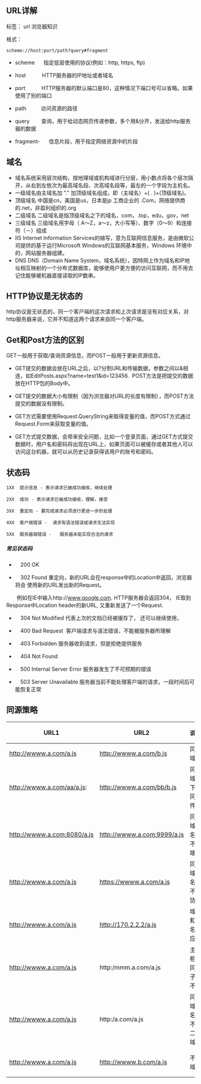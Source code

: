 ## URL详解

标签： url 浏览器知识

格式：

```
scheme://host:port/path?query#fragment
```

* scheme      指定低层使用的协议(例如：http, https, ftp)

* host           HTTP服务器的IP地址或者域名

* port           HTTP服务器的默认端口是80，这种情况下端口号可以省略。如果使用了别的端口

* path          访问资源的路径

* query        查询，用于给动态网页传递参数，多个用&分开，发送给http服务器的数据

* fragment-      信息片段，用于指定网络资源中的片段

## 域名
* 域名系统采用层次结构，按地理域或机构域进行分层，用小数点将各个层次隔开，从右到左依次为最高域名段、次高域名段等，最左的一个字段为主机名。
* 一级域名由主域名加 "." 加顶级域名组成，即（主域名）+( . )+(顶级域名)。
* 顶级域名 中国是cn，美国是us，日本是jp 工商企业的 .Com，网络提供商的.net，非盈利组织的.org
* 二级域名 二级域名是指顶级域名之下的域名，com，.top，edu，gov，net
* 三级域名 三级域名用字母（ A～Z，a～z，大小写等）、数字（0～9）和连接符（－）组成
* IIS Internet Information Services的缩写，意为互联网信息服务，是由微软公司提供的基于运行Microsoft Windows的互联网基本服务，Windows 环境中的，网站服务器组建。
* DNS DNS（Domain Name System，域名系统），因特网上作为域名和IP地址相互映射的一个分布式数据库，能够使用户更方便的访问互联网，而不用去记住能够被机器直接读取的IP数串。


## HTTP协议是无状态的

 http协议是无状态的，同一个客户端的这次请求和上次请求是没有对应关系，对http服务器来说，它并不知道这两个请求来自同一个客户端。

## Get和Post方法的区别

GET一般用于获取/查询资源信息，而POST一般用于更新资源信息。

* GET提交的数据会放在URL之后，以?分割URL和传输数据，参数之间以&相连，如EditPosts.aspx?name=test1&id=123456.  POST方法是把提交的数据放在HTTP包的Body中。

* GET提交的数据大小有限制（因为浏览器对URL的长度有限制），而POST方法提交的数据没有限制。

* GET方式需要使用Request.QueryString来取得变量的值，而POST方式通过Request.Form来获取变量的值。

* GET方式提交数据，会带来安全问题，比如一个登录页面，通过GET方式提交数据时，用户名和密码将出现在URL上，如果页面可以被缓存或者其他人可以访问这台机器，就可以从历史记录获得该用户的账号和密码。

## 状态码

```
1XX  提示信息 - 表示请求已被成功接收，继续处理

2XX  成功 - 表示请求已被成功接收，理解，接受

3XX  重定向 - 要完成请求必须进行更进一步的处理

4XX  客户端错误 -  请求有语法错误或请求无法实现

5XX  服务器端错误 -   服务器未能实现合法的请求

```

##### 常见状态码

* 　200 OK

* 　302 Found  重定向，新的URL会在response中的Location中返回，浏览器将会        使用新的URL发出新的Request。

 　　例如在IE中输入http://www.google.com. HTTP服务器会返回304， IE取到Response中Location header的新URL, 又重新发送了一个Request.

* 　304 Not Modified 代表上次的文档已经被缓存了， 还可以继续使用，


* 　400 Bad Request  客户端请求与语法错误，不能被服务器所理解

* 　403 Forbidden 服务器收到请求，但是拒绝提供服务

* 　404 Not Found

* 　500 Internal Server Error 服务器发生了不可预期的错误

* 　503 Server Unavailable 服务器当前不能处理客户端的请求，一段时间后可能恢复正常

## 同源策略

URL1 | URL2|说明|通信
---|---|---|---
http://wwww.a.com/a.js |http://wwww.a.com/b.js |同一域名|可以
http://wwww.a.com/aa/a.js: | http://wwww.a.com/bb/b.js|同一域名下不同文件夹|可以
http://wwww.a.com:8080/a.js|http://wwww.a.com:9999/a.js|同一域名，不同端口|不可以
http://wwww.a.com/a.js|https://wwww.a.com/a.js|同一域名，不同协议|不可以
http://wwww.a.com/a.js|http://170.2.2.2/a.js|域名和域名对应ip|不可以
http://wwww.a.com/a.js|http:/mmm.a.com/a.js|主域相同，子域不同|不可以
http://wwww.a.com/a.js|http:/a.com/a.js|同一域名，不同二级域名|不可以
http://wwww.a.com/a.js|http://wwww.b.com/a.js|不同域名|不可以









